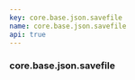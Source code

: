 ```yaml
---
key: core.base.json.savefile
name: core.base.json.savefile
api: true
---
```


### core.base.json.savefile
